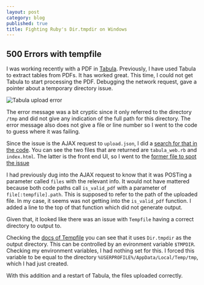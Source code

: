 ```yaml
---
layout: post
category: blog
published: true
title: Fighting Ruby's Dir.tmpdir on Windows
---
```

## 500 Errors with tempfile

I was working recently with a PDF in [Tabula](http://tabula.technology/).  Previously, I have used Tabula to extract tables from PDFs.  It has worked great.  This time, I could not get Tabula to start processing the PDF.  Debugging the network request, gave a pointer about a temporary directory issue.

![Tabula upload error]({{site.baseurl}}/images/posts/2016-12-26_10-49-25.png)

The error message was a bit cryptic since it only referred to the directory `/tmp` and did not give any indication of the full path for this directory.  The error message also does not give a file or line number so I went to the code to guess where it was failing.

Since the issue is the AJAX request to  `upload.json`, I did a [search for that in the code](https://github.com/tabulapdf/tabula/search?utf8=%E2%9C%93&q=%22upload.json%22&type=Code).  You can see the two files that are returned are `tabula_web.rb` and `index.html`.  The latter is the front end UI, so I went to the [former file to spot the issue](https://github.com/tabulapdf/tabula/blob/92a23a1c1542cd082a3715ca847c2d1a532942df/webapp/tabula_web.rb#L178)

I had previously dug into the AJAX request to know that it was POSTing a parameter called `files` with the relevant info.  It would not have mattered because both code paths call `is_valid_pdf` with a parameter of `file[:tempfile].path`.  This is supposed to refer to the path of the uploaded file.  In my case, it seems was not getting into the `is_valid_pdf` function.  I added a line to the top of that function which did not generate output.

Given that, it looked like there was an issue with `Tempfile` having a correct directory to output to.

Checking the [docs of Tempfile](http://ruby-doc.org/stdlib-1.9.3/libdoc/tempfile/rdoc/Tempfile.html) you can see that it uses `Dir.tmpdir` as the output directory.  This can be controlled by an evironment variable `$TMPDIR`.  Checking my environment variables, I had nothing set for this.  I forced this variable to be equal to the directory `%USERPROFILE%/AppData/Local/Temp/tmp`, which I had just created.

With this addition and a restart of Tabula, the files uploaded correctly.
